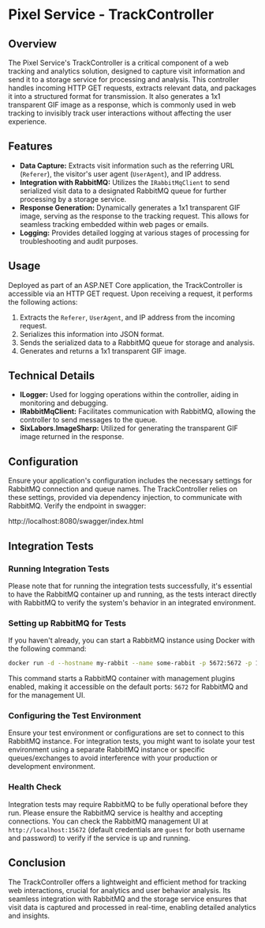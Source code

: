 # Pixel Service - TrackController

## Overview
The Pixel Service's TrackController is a critical component of a web tracking and analytics solution, designed to capture visit information and send it to a storage service for processing and analysis. This controller handles incoming HTTP GET requests, extracts relevant data, and packages it into a structured format for transmission. It also generates a 1x1 transparent GIF image as a response, which is commonly used in web tracking to invisibly track user interactions without affecting the user experience.

## Features
- **Data Capture:** Extracts visit information such as the referring URL (`Referer`), the visitor's user agent (`UserAgent`), and IP address.
- **Integration with RabbitMQ:** Utilizes the `IRabbitMqClient` to send serialized visit data to a designated RabbitMQ queue for further processing by a storage service.
- **Response Generation:** Dynamically generates a 1x1 transparent GIF image, serving as the response to the tracking request. This allows for seamless tracking embedded within web pages or emails.
- **Logging:** Provides detailed logging at various stages of processing for troubleshooting and audit purposes.

## Usage
Deployed as part of an ASP.NET Core application, the TrackController is accessible via an HTTP GET request. Upon receiving a request, it performs the following actions:
1. Extracts the `Referer`, `UserAgent`, and IP address from the incoming request.
2. Serializes this information into JSON format.
3. Sends the serialized data to a RabbitMQ queue for storage and analysis.
4. Generates and returns a 1x1 transparent GIF image.

## Technical Details
- **ILogger<TrackController>:** Used for logging operations within the controller, aiding in monitoring and debugging.
- **IRabbitMqClient:** Facilitates communication with RabbitMQ, allowing the controller to send messages to the queue.
- **SixLabors.ImageSharp:** Utilized for generating the transparent GIF image returned in the response.

## Configuration
Ensure your application's configuration includes the necessary settings for RabbitMQ connection and queue names. The TrackController relies on these settings, provided via dependency injection, to communicate with RabbitMQ. Verify the endpoint in swagger:

http://localhost:8080/swagger/index.html


## Integration Tests

### Running Integration Tests

Please note that for running the integration tests successfully, it's essential to have the RabbitMQ container up and running, as the tests interact directly with RabbitMQ to verify the system's behavior in an integrated environment.

### Setting up RabbitMQ for Tests

If you haven't already, you can start a RabbitMQ instance using Docker with the following command:

```bash
docker run -d --hostname my-rabbit --name some-rabbit -p 5672:5672 -p 15672:15672 rabbitmq:3-management
```

This command starts a RabbitMQ container with management plugins enabled, making it accessible on the default ports: `5672` for RabbitMQ and for the management UI.

### Configuring the Test Environment

Ensure your test environment or configurations are set to connect to this RabbitMQ instance. For integration tests, you might want to isolate your test environment using a separate RabbitMQ instance or specific queues/exchanges to avoid interference with your production or development environment.

### Health Check

Integration tests may require RabbitMQ to be fully operational before they run. Please ensure the RabbitMQ service is healthy and accepting connections. You can check the RabbitMQ management UI at `http://localhost:15672` (default credentials are `guest` for both username and password) to verify if the service is up and running.

## Conclusion
The TrackController offers a lightweight and efficient method for tracking web interactions, crucial for analytics and user behavior analysis. Its seamless integration with RabbitMQ and the storage service ensures that visit data is captured and processed in real-time, enabling detailed analytics and insights.